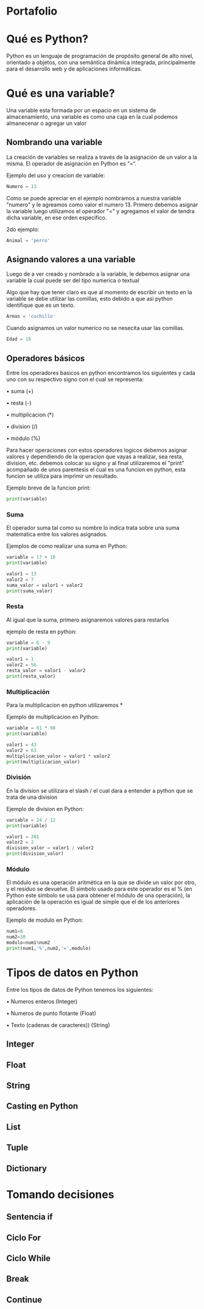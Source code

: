# Portafolio
# Qué es Python?
Python es un lenguaje de programación de propósito general de alto nivel, orientado a objetos, con una semántica dinámica integrada, principalmente para el desarrollo web y de aplicaciones informáticas.
# Qué es una variable?
Una variable esta formada por un espacio en un sistema de almacenamiento, una variable es como una caja en la cual podemos almanecenar o agregar un valor
## Nombrando una variable
La creación de variables se realiza a través de la asignación de un valor a la misma. El operador de asignación en Python es “=“.

Ejemplo del uso y creacion de variable:
```Python
Numero = 13
```
Como se puede apreciar en el ejemplo nombramos a nuestra variable "numero" y le agreamos como valor el numero 13.
Primero debemos asignar la variable luego utilizamos el operador "=" y agregamos el valor de tendra dicha variable, en ese orden especifico.

2do ejemplo:
```Python
Animal = 'perro'
```
## Asignando valores a una variable
Luego de a ver creado y nombrado a la variable, le debemos asignar una variable la cual puede ser del tipo numerica o textual

Algo que hay que tener claro es que al momento de escribir un texto en la variable se debe utilizar las comillas, esto debido a que asi python identifique que es un texto.
```Python
Armas = 'cuchillo'
```
Cuando asignamos un valor numerico no se nesecita usar las comillas.
```Python
Edad = 18
```
## Operadores básicos
Entre los operadores basicos en python encontramos los siguientes y cada uno con su respectivo signo con el cual se representa:

•	suma (+)

•	resta (-)

•	multiplicacion (*)

•	division (/)

•	módulo (%)

Para hacer operaciones con estos operadores logicos debemos asignar valores y dependiendo de la operacion que vayas a realizar, sea resta, division, etc. debemos colocar su signo y al final utilizaremos el "print" acompañado de unos parentesis el cual es una funcion en python, esta funcion se utiliza para imprimir un resultado.

Ejemplo breve de la funcion print:
```Python
print(variable)
```

### Suma
El operador suma tal como su nombre lo indica trata sobre una suma matematica entre los valores asignados.

Ejemplos de como realizar una suma en Python:
```Python
variable = 17 + 18
print(variable)
```

```Python
valor1 = 13
valor2 = 7
suma_valor = valor1 + valor2
print(suma_valor)
```
### Resta
Al igual que la suma, primero asignaremos valores para restarlos

ejemplo de resta en python:
```Python
variable = 6 - 9
print(variable)
```

```python
valor1 = 1
valor2 = 56
resta_valor = valor1 - valor2
print(resta_valor)
```
### Multiplicación
Para la multiplicacion en python utilizaremos *

Ejemplo de multiplicacion en Python:
```Python
variable = 61 * 98
print(variable)
```

```python
valor1 = 43
valor2 = 63
multiplicacion_valor = valor1 * valor2
print(multiplicacion_valor)
```
### División
En la division se utilizara el slash / el cual dara a entender a python que se trata de una division

Ejemplo de division en Python:
```Python
variable = 24 / 12
print(variable)
```

```python
valor1 = 201
valor2 = 2
division_valor = valor1 / valor2
print(division_valor)
```
### Módulo
El módulo es una operación aritmética en la que se divide un valor por otro, y el residuo se devuelve. El simbolo usado para este operador es el % (en Python este simbolo se usa para obtener el módulo de una operación), la aplicación de la operación es igual de simple que el de los anteriores operadores.

Ejemplo de modulo en Python:
```Python
num1=8
num2=30
modulo=num1%num2
print(num1,'%',num2,'=',modulo)
```
# Tipos de datos en Python
Entre los tipos de datos de Python tenemos los siguientes:

•	Numeros enteros (Integer)

•	Numeros de punto flotante (Float)

•	Texto (cadenas de caracteres)) (String)

## Integer

## Float

## String

## Casting en Python

## List

## Tuple

## Dictionary

# Tomando decisiones

## Sentencia if

## Ciclo For

## Ciclo While

## Break

## Continue
